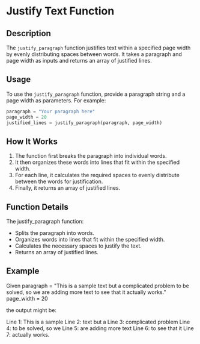 # Justify Text Function

## Description
The `justify_paragraph` function justifies text within a specified page width by evenly distributing spaces between words. It takes a paragraph and page width as inputs and returns an array of justified lines.

## Usage
To use the `justify_paragraph` function, provide a paragraph string and a page width as parameters. For example:

```python
paragraph = "Your paragraph here"
page_width = 20
justified_lines = justify_paragraph(paragraph, page_width)
```

## How It Works
1. The function first breaks the paragraph into individual words.
2. It then organizes these words into lines that fit within the specified width.
3. For each line, it calculates the required spaces to evenly distribute between the words for justification.
4. Finally, it returns an array of justified lines.

## Function Details
The justify_paragraph function:
  -  Splits the paragraph into words.
  -  Organizes words into lines that fit within the specified width.
  -  Calculates the necessary spaces to justify the text.
  -  Returns an array of justified lines.

## Example
Given 
paragraph = "This is a sample text but a complicated problem to be solved, so we are adding more text to see that it actually works."
page_width = 20

the output might be:

Line 1: This   is  a  sample
Line 2: text      but      a
Line 3: complicated  problem
Line 4: to  be solved, so we
Line 5: are adding more text
Line 6: to   see   that   it
Line 7: actually      works.
